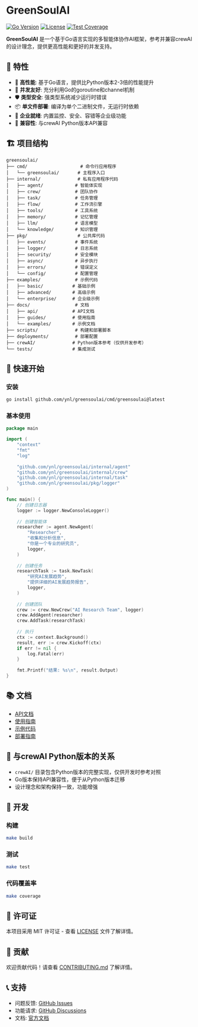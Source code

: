 # GreenSoulAI

[![Go Version](https://img.shields.io/badge/go-1.21+-blue.svg)](https://golang.org)
[![License](https://img.shields.io/badge/license-MIT-green.svg)](LICENSE)
[![Test Coverage](https://img.shields.io/badge/coverage-80%25-brightgreen.svg)](https://github.com/ynl/greensoulai)

**GreenSoulAI** 是一个基于Go语言实现的多智能体协作AI框架，参考并兼容crewAI的设计理念，提供更高性能和更好的并发支持。

## 🌟 特性

- 🚀 **高性能**: 基于Go语言，提供比Python版本2-3倍的性能提升
- 🔄 **并发友好**: 充分利用Go的goroutine和channel机制
- 🛡️ **类型安全**: 强类型系统减少运行时错误
- 📦 **单文件部署**: 编译为单个二进制文件，无运行时依赖
- 🔧 **企业就绪**: 内置监控、安全、容错等企业级功能
- 🔌 **兼容性**: 与crewAI Python版本API兼容

## 🏗️ 项目结构

```
greensoulai/
├── cmd/                    # 命令行应用程序
│   └── greensoulai/       # 主程序入口
├── internal/              # 私有应用程序代码
│   ├── agent/            # 智能体实现
│   ├── crew/             # 团队协作
│   ├── task/             # 任务管理
│   ├── flow/             # 工作流引擎
│   ├── tools/            # 工具系统
│   ├── memory/           # 记忆管理
│   ├── llm/              # 语言模型
│   └── knowledge/        # 知识管理
├── pkg/                   # 公共库代码
│   ├── events/           # 事件系统
│   ├── logger/           # 日志系统
│   ├── security/         # 安全模块
│   ├── async/            # 异步执行
│   ├── errors/           # 错误定义
│   └── config/           # 配置管理
├── examples/             # 示例代码
│   ├── basic/           # 基础示例
│   ├── advanced/        # 高级示例
│   └── enterprise/      # 企业级示例
├── docs/                 # 文档
│   ├── api/             # API文档
│   ├── guides/          # 使用指南
│   └── examples/        # 示例文档
├── scripts/              # 构建和部署脚本
├── deployments/          # 部署配置
├── crewAI/              # Python版本参考（仅供开发参考）
└── tests/               # 集成测试
```

## 🚀 快速开始

### 安装

```bash
go install github.com/ynl/greensoulai/cmd/greensoulai@latest
```

### 基本使用

```go
package main

import (
    "context"
    "fmt"
    "log"
    
    "github.com/ynl/greensoulai/internal/agent"
    "github.com/ynl/greensoulai/internal/crew"
    "github.com/ynl/greensoulai/internal/task"
    "github.com/ynl/greensoulai/pkg/logger"
)

func main() {
    // 创建日志器
    logger := logger.NewConsoleLogger()
    
    // 创建智能体
    researcher := agent.NewAgent(
        "Researcher",
        "收集和分析信息",
        "你是一个专业的研究员",
        logger,
    )
    
    // 创建任务
    researchTask := task.NewTask(
        "研究AI发展趋势",
        "提供详细的AI发展趋势报告",
        logger,
    )
    
    // 创建团队
    crew := crew.NewCrew("AI Research Team", logger)
    crew.AddAgent(researcher)
    crew.AddTask(researchTask)
    
    // 执行
    ctx := context.Background()
    result, err := crew.Kickoff(ctx)
    if err != nil {
        log.Fatal(err)
    }
    
    fmt.Printf("结果: %s\n", result.Output)
}
```

## 📚 文档

- [API文档](docs/api/README.md)
- [使用指南](docs/guides/README.md)
- [示例代码](examples/README.md)
- [部署指南](docs/deployment.md)

## 🔄 与crewAI Python版本的关系

- `crewAI/` 目录包含Python版本的完整实现，仅供开发时参考对照
- Go版本保持API兼容性，便于从Python版本迁移
- 设计理念和架构保持一致，功能增强

## 🧪 开发

### 构建

```bash
make build
```

### 测试

```bash
make test
```

### 代码覆盖率

```bash
make coverage
```

## 📄 许可证

本项目采用 MIT 许可证 - 查看 [LICENSE](LICENSE) 文件了解详情。

## 🤝 贡献

欢迎贡献代码！请查看 [CONTRIBUTING.md](CONTRIBUTING.md) 了解详情。

## 📞 支持

- 问题反馈: [GitHub Issues](https://github.com/ynl/greensoulai/issues)
- 功能请求: [GitHub Discussions](https://github.com/ynl/greensoulai/discussions)
- 文档: [官方文档](https://greensoulai.dev)
